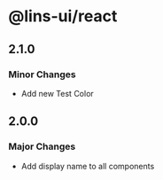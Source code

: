 # @lins-ui/react

## 2.1.0

### Minor Changes

- Add new Test Color

## 2.0.0

### Major Changes

- Add display name to all components
